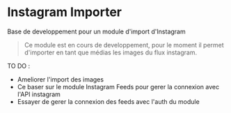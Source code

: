 # Instagram Importer

Base de developpement pour un module d'import d'Instagram  

> Ce module est en cours de developpement, pour le moment il permet d'importer en tant que médias les images du flux instagram.

TO DO :  
- Ameliorer l'import des images
- Ce baser sur le module Instagram Feeds pour gerer la connexion avec l'API instagram
- Essayer de gerer la connexion des feeds avec l'auth du module